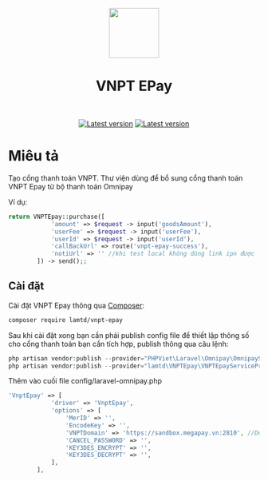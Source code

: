 <p align="center">
    <a href="https://github.com/laravel" target="_blank">
        <img src="https://avatars0.githubusercontent.com/u/958072" height="100px">
    </a>
    <h1 align="center">VNPT EPay</h1>
    <br>
    <p align="center">
    <a href="https://github.com/lamtd/vnpt-epay/"><img src="https://img.shields.io/github/license/lamtd/vnpt-epay" alt="Latest version"></a>
            <a href="https://github.com/lamtd/vnpt-epay/"><img src="https://img.shields.io/github/stars/lamtd/vnpt-epay" alt="Latest version"></a>
    </p>
</p>

# Miêu  tả
Tạo cổng thanh toán VNPT. Thư viện dùng để bổ sung cổng thanh toán VNPT Epay từ bộ thanh toán Omnipay

Ví dụ:
```php
return VNPTEpay::purchase([
            'amount' => $request -> input('goodsAmount'),
            'userFee' => $request -> input('userFee'),
            'userId' => $request -> input('userId'),
            'callBackUrl' => route('vnpt-epay-success'), 
            'notiUrl' => '' //khi test local không dùng link ipn được
        ]) -> send();;

```
## Cài đặt

Cài đặt VNPT Epay thông qua [Composer](https://getcomposer.org):

```bash
composer require lamtd/vnpt-epay
```

Sau khi cài đặt xong bạn cần phải publish config file để thiết lập thông số cho cổng thanh toán bạn cần tích hợp, publish thông qua câu lệnh:


```php
php artisan vendor:publish --provider="PHPViet\Laravel\Omnipay\OmnipayServiceProvider" --tag="config"
php artisan vendor:publish --provider="lamtd\VNPTEpay\VNPTEpayServiceProvider"
```

Thêm vào cuối file config/laravel-omnipay.php

```php
'VnptEpay' => [
            'driver' => 'VnptEpay',
            'options' => [
                'MerID' => '',
                'EncodeKey' => '',
                'VNPTDomain' => 'https://sandbox.megapay.vn:2810', //Domain test
                'CANCEL_PASSWORD' => '',
                'KEY3DES_ENCRYPT' => '',
                'KEY3DES_DECRYPT' => '',
            ],
        ],
```
